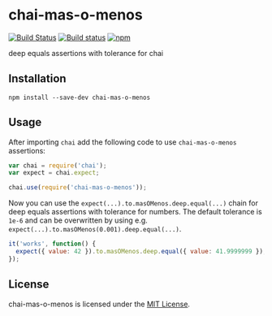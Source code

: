 
chai-mas-o-menos
==============================================================================

[![Build Status](https://travis-ci.org/roryqueue/chai-mas-o-menos.svg?branch=master)](https://travis-ci.org/roryqueue/chai-mas-o-menos)
[![Build status](https://ci.appveyor.com/api/projects/status/github/roryqueue/chai-mas-o-menos?svg=true)](https://ci.appveyor.com/project/roryqueue/chai-mas-o-menos/branch/master)
[![npm](https://img.shields.io/npm/v/chai-mas-o-menos.svg)](https://www.npmjs.com/package/chai-mas-o-menos)

deep equals assertions with tolerance for chai


Installation
------------------------------------------------------------------------------

```
npm install --save-dev chai-mas-o-menos
```

Usage
------------------------------------------------------------------------------

After importing `chai` add the following code to use `chai-mas-o-menos` assertions:

```js
var chai = require('chai');
var expect = chai.expect;

chai.use(require('chai-mas-o-menos'));
```

Now you can use the `expect(...).to.masOMenos.deep.equal(...)` chain for deep
equals assertions with tolerance for numbers. The default tolerance is `1e-6`
and can be overwritten by using e.g.
`expect(...).to.masOMenos(0.001).deep.equal(...)`.

```js
it('works', function() {
  expect({ value: 42 }).to.masOMenos.deep.equal({ value: 41.9999999 });
});
```


License
------------------------------------------------------------------------------
chai-mas-o-menos is licensed under the [MIT License](LICENSE).
